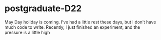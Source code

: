 # postgraduate-D22
May Day holiday is coming. I've had a little rest these days, but I don't have much code to write. Recently, I just finished an experiment, and the pressure is a little high
